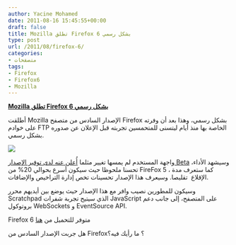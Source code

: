 ```yaml
---
author: Yacine Mohamed
date: 2011-08-16 15:45:55+00:00
draft: false
title: Mozilla تطلق Firefox 6 بشكل رسمي
type: post
url: /2011/08/firefox-6/
categories:
- متصفحات
tags:
- Firefox
- Firefox6
- Mozilla
---
```


[**Mozilla تطلق Firefox 6 بشكل رسمي**](http://www.it-scoop.com/2011/08/firefox-6/)


أطلقت Mozilla الإصدار السادس من متصفح Firefox بشكل رسمي، وهذا بعد أن وفرته على خوادم FTP الخاصة بها منذ أيام ليتسنى للمتحمسين تجربته قبل الإعلان عن صدوره بشكل رسمي.

[![](http://www.it-scoop.com/wp-content/uploads/2011/08/Firefox-6.png)
](http://www.it-scoop.com/2011/08/firefox-6/)


واجهة المستخدم لم يمسها تغيير مثلما [أُعلن عنه لدى توفير الإصدار Beta](../2011/07/firefox-6-beta-firefox-7-aurora/) ،وسيشهد الأداء تحسنا ملحوظا حيث سيكون أسرع بحوالي 20% من FireFox 5 ، كما ستعرف مدة الإقلاع  تقليصا. وسيعرف هذا الإصدار تحسينات تخص إدارة التراخيص والإضافات.




وسيكون للمطورين نصيب وافر مع هذا الإصدار حيث يوضع بين أيديهم محرر Scratchpad الذي سيتيح تجربة شفرات JavaScript على المتصفح، إلى جانب دعم بروتوكول WebSockets و EventSource API.




Firefox 6 متوفر للتحميل من [هنا](http://www.mozilla.com/)




هل جربت الإصدار السادس من Firefox؟ ما رأيك فيه؟
